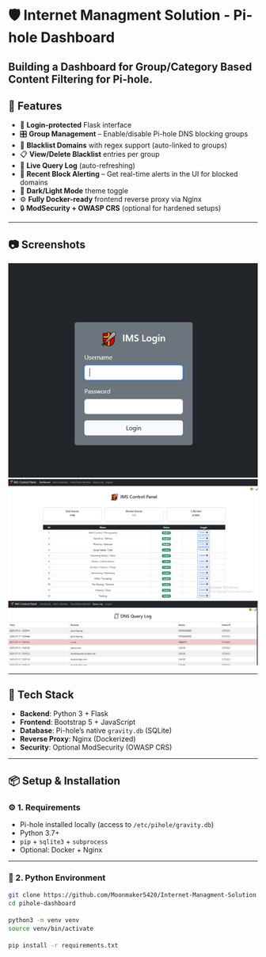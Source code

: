 # 🛡️ Internet Managment Solution - Pi-hole Dashboard

Building a Dashboard for Group/Category Based Content Filtering for Pi-hole.
---

## 🚀 Features

- 🔐 **Login-protected** Flask interface
- 🎛️ **Group Management** – Enable/disable Pi-hole DNS blocking groups
- 🚫 **Blacklist Domains** with regex support (auto-linked to groups)
- 📋 **View/Delete Blacklist** entries per group
- 📡 **Live Query Log** (auto-refreshing)
- 🧠 **Recent Block Alerting** – Get real-time alerts in the UI for blocked domains
- 🌙 **Dark/Light Mode** theme toggle
- ⚙️ **Fully Docker-ready** frontend reverse proxy via Nginx
- 🔒 **ModSecurity + OWASP CRS** (optional for hardened setups)

---

## 📷 Screenshots

![Alt text](https://github.com/Moonmaker5420/Internet-Managment-Solution/blob/main/images/1.PNG)
![Alt text](https://github.com/Moonmaker5420/Internet-Managment-Solution/blob/main/images/2.PNG)
![Alt text](https://github.com/Moonmaker5420/Internet-Managment-Solution/blob/main/images/5.PNG)

---

## 🧰 Tech Stack

- **Backend**: Python 3 + Flask
- **Frontend**: Bootstrap 5 + JavaScript
- **Database**: Pi-hole’s native `gravity.db` (SQLite)
- **Reverse Proxy**: Nginx (Dockerized)
- **Security**: Optional ModSecurity (OWASP CRS)

---

## 📦 Setup & Installation

### ⚙️ 1. Requirements

- Pi-hole installed locally (access to `/etc/pihole/gravity.db`)
- Python 3.7+
- `pip` + `sqlite3` + `subprocess`
- Optional: Docker + Nginx

---

### 🐍 2. Python Environment

```bash
git clone https://github.com/Moonmaker5420/Internet-Managment-Solution.git
cd pihole-dashboard

python3 -m venv venv
source venv/bin/activate

pip install -r requirements.txt
